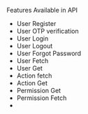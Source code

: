 
Features Available in API
- User Register 
- User OTP verification
- User Login
- User Logout
- User Forgot Password
- User Fetch
- User Get
- Action fetch
- Action Get
- Permission Get
- Permission Fetch
- 

